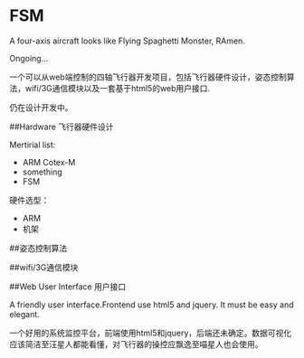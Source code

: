 FSM
===

A four-axis aircraft looks like Flying Spaghetti Monster, RAmen.

Ongoing...

一个可以从web端控制的四轴飞行器开发项目，包括飞行器硬件设计，姿态控制算法，wifi/3G通信模块以及一套基于html5的web用户接口.

仍在设计开发中。

##Hardware 飞行器硬件设计

Mertirial list:
- ARM Cotex-M
- something
- FSM

硬件选型：
- ARM
- 机架

##姿态控制算法

##wifi/3G通信模块

##Web User Interface 用户接口

A friendly user interface.Frontend use html5 and jquery. It must be easy and elegant.

一个好用的系统监控平台，前端使用html5和jquery，后端还未确定。数据可视化应该简洁至汪星人都能看懂，对飞行器的操控应飘逸至喵星人也会使用。